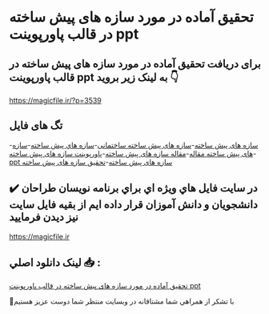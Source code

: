 # تحقیق آماده در مورد سازه های پیش ساخته در قالب پاورپوینت ppt

## برای دریافت تحقیق آماده در مورد سازه های پیش ساخته در قالب پاورپوینت ppt به لینک زیر بروید 👇

https://magicfile.ir/?p=3539

## تگ های فایل

-[سازه های پیش ساخته](https://magicfile.ir/product/%d8%aa%d8%ad%d9%82%db%8c%d9%82-%d8%b3%d8%a7%d8%b2%d9%87-%d9%87%d8%a7%db%8c-%d9%be%db%8c%d8%b4-%d8%b3%d8%a7%d8%ae%d8%aa%d9%87-%d8%af%d8%b1-%d9%be%d8%a7%d9%88%d8%b1%d9%be%d9%88%db%8c%d9%86%d8%aa/)-[سازه های پیش ساخته ساختمانی](https://magicfile.ir/product/%d8%aa%d8%ad%d9%82%db%8c%d9%82-%d8%b3%d8%a7%d8%b2%d9%87-%d9%87%d8%a7%db%8c-%d9%be%db%8c%d8%b4-%d8%b3%d8%a7%d8%ae%d8%aa%d9%87-%d8%af%d8%b1-%d9%be%d8%a7%d9%88%d8%b1%d9%be%d9%88%db%8c%d9%86%d8%aa/)-[سازه هاي پيش ساخته](https://magicfile.ir/product/%d8%aa%d8%ad%d9%82%db%8c%d9%82-%d8%b3%d8%a7%d8%b2%d9%87-%d9%87%d8%a7%db%8c-%d9%be%db%8c%d8%b4-%d8%b3%d8%a7%d8%ae%d8%aa%d9%87-%d8%af%d8%b1-%d9%be%d8%a7%d9%88%d8%b1%d9%be%d9%88%db%8c%d9%86%d8%aa/)-[سازه های پیش ساخته مقاله](https://magicfile.ir/product/%d8%aa%d8%ad%d9%82%db%8c%d9%82-%d8%b3%d8%a7%d8%b2%d9%87-%d9%87%d8%a7%db%8c-%d9%be%db%8c%d8%b4-%d8%b3%d8%a7%d8%ae%d8%aa%d9%87-%d8%af%d8%b1-%d9%be%d8%a7%d9%88%d8%b1%d9%be%d9%88%db%8c%d9%86%d8%aa/)-[مقاله سازه های پیش ساخته](https://magicfile.ir/product/%d8%aa%d8%ad%d9%82%db%8c%d9%82-%d8%b3%d8%a7%d8%b2%d9%87-%d9%87%d8%a7%db%8c-%d9%be%db%8c%d8%b4-%d8%b3%d8%a7%d8%ae%d8%aa%d9%87-%d8%af%d8%b1-%d9%be%d8%a7%d9%88%d8%b1%d9%be%d9%88%db%8c%d9%86%d8%aa/)-[پاورپوینت سازه های پیش ساخته](https://magicfile.ir/product/%d8%aa%d8%ad%d9%82%db%8c%d9%82-%d8%b3%d8%a7%d8%b2%d9%87-%d9%87%d8%a7%db%8c-%d9%be%db%8c%d8%b4-%d8%b3%d8%a7%d8%ae%d8%aa%d9%87-%d8%af%d8%b1-%d9%be%d8%a7%d9%88%d8%b1%d9%be%d9%88%db%8c%d9%86%d8%aa/)-[ppt سازه های پیش ساخته](https://magicfile.ir/product/%d8%aa%d8%ad%d9%82%db%8c%d9%82-%d8%b3%d8%a7%d8%b2%d9%87-%d9%87%d8%a7%db%8c-%d9%be%db%8c%d8%b4-%d8%b3%d8%a7%d8%ae%d8%aa%d9%87-%d8%af%d8%b1-%d9%be%d8%a7%d9%88%d8%b1%d9%be%d9%88%db%8c%d9%86%d8%aa/)-[تحقیق سازه های پیش ساخته](https://magicfile.ir/product/%d8%aa%d8%ad%d9%82%db%8c%d9%82-%d8%b3%d8%a7%d8%b2%d9%87-%d9%87%d8%a7%db%8c-%d9%be%db%8c%d8%b4-%d8%b3%d8%a7%d8%ae%d8%aa%d9%87-%d8%af%d8%b1-%d9%be%d8%a7%d9%88%d8%b1%d9%be%d9%88%db%8c%d9%86%d8%aa/)

## ✔️ در سايت فايل هاي ويژه اي براي برنامه نويسان طراحان دانشجويان و دانش آموزان قرار داده ايم از بقيه فايل سايت نيز ديدن فرماييد

https://magicfile.ir


## لينک دانلود اصلي 📥 :

[تحقیق آماده در مورد سازه های پیش ساخته در قالب پاورپوینت ppt](https://magicfile.ir/product/%d8%aa%d8%ad%d9%82%db%8c%d9%82-%d8%b3%d8%a7%d8%b2%d9%87-%d9%87%d8%a7%db%8c-%d9%be%db%8c%d8%b4-%d8%b3%d8%a7%d8%ae%d8%aa%d9%87-%d8%af%d8%b1-%d9%be%d8%a7%d9%88%d8%b1%d9%be%d9%88%db%8c%d9%86%d8%aa/) 


🙏با تشکر از همراهي شما مشتاقانه در وبسایت منتظر شما دوست عزیز هستیم


